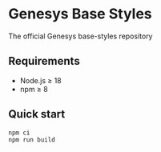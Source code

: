 # Genesys Base Styles

The official Genesys base-styles repository

## Requirements

* Node.js &ge; 18
* npm &ge; 8

## Quick start

```sh
npm ci
npm run build
```
